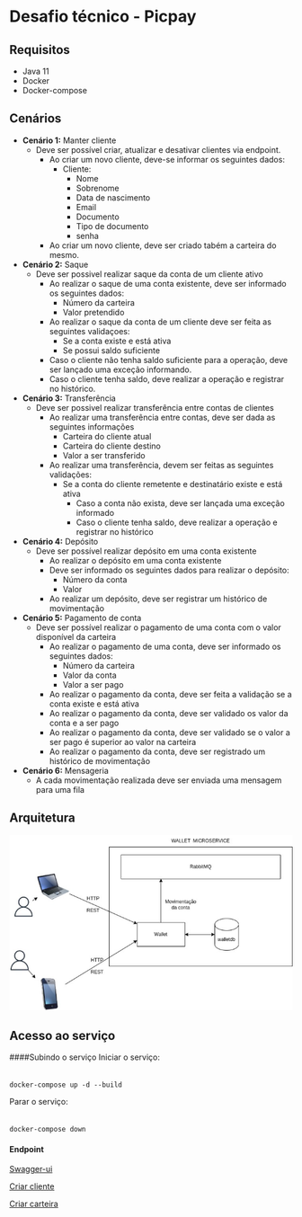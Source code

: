 # Desafio técnico - Picpay
## Requisitos
- Java 11
- Docker
- Docker-compose

## Cenários
- **Cenário 1:** Manter cliente
    - Deve ser possível criar, atualizar e desativar clientes via endpoint.
        - Ao criar um novo cliente, deve-se informar os seguintes dados:
            - Cliente:
                - Nome
                - Sobrenome
                - Data de nascimento
                - Email
                - Documento
                - Tipo de documento
                - senha
        - Ao criar um novo cliente, deve ser criado tabém a carteira do mesmo.
- **Cenário 2:** Saque
    - Deve ser possivel realizar saque da conta de um cliente ativo
        - Ao realizar o saque de uma conta existente, deve ser informado os seguintes dados:
            - Número da carteira
            - Valor pretendido
        - Ao realizar o saque da conta de um cliente deve ser feita as seguintes validaçoes:
            - Se a conta existe e está ativa
            - Se possui saldo suficiente
        - Caso o cliente não tenha saldo suficiente para a operação, deve ser lançado uma exceção informando.
        - Caso o cliente tenha saldo, deve realizar a operação e registrar no histórico.
- **Cenário 3:** Transferência
    - Deve ser possivel realizar transferência entre contas de clientes
        - Ao realizar uma transferência entre contas, deve ser dada as seguintes informações
            - Carteira do cliente atual
            - Carteira do cliente destino
            - Valor a ser transferido
        - Ao realizar uma transferência, devem ser feitas as seguintes validações:
            - Se a conta do cliente remetente e destinatário existe e está ativa
                - Caso a conta não exista, deve ser lançada uma exceção informado
                - Caso o cliente tenha saldo, deve realizar a operação e registrar no histórico
- **Cenário 4:** Depósito
    - Deve ser possível realizar depósito em uma conta existente
        - Ao realizar o depósito em uma conta existente
        - Deve ser informado os seguintes dados para realizar o depósito:
            - Número da conta
            - Valor
        - Ao realizar um depósito, deve ser registrar um histórico de movimentação
- **Cenário 5:** Pagamento de conta
    - Deve ser possível realizar o pagamento de uma conta com o valor disponível da carteira
        - Ao realizar o pagamento de uma conta, deve ser informado os seguintes dados:
            - Número da carteira
            - Valor da conta
            - Valor a ser pago
        - Ao realizar o pagamento da conta, deve ser feita a validação se a conta existe e está ativa
        - Ao realizar o pagamento da conta, deve ser validado os valor da conta e a ser pago
        - Ao realizar o pagamento da conta, deve ser validado se o valor a ser pago é superior ao valor na carteira
        - Ao realizar o pagamento da conta, deve ser registrado um histórico de movimentação
- **Cenário 6:** Mensageria
    - A cada movimentação realizada deve ser enviada uma mensagem para uma fila

## Arquitetura
![Arquitetura do serviço](./img/arquitetura.jpg)    
## Acesso ao serviço
####Subindo o serviço
Iniciar o serviço:

<code>
docker-compose up -d --build
</code>

Parar o serviço:

<code>
docker-compose down
</code>

#### Endpoint
[Swagger-ui](http://localhost:8091/swagger-ui.html)

[Criar cliente](http://localhost:8091/client)

[Criar carteira](http://localhost:8091/wallet)